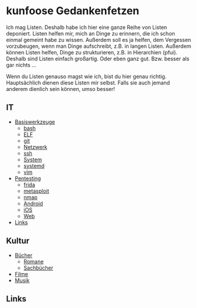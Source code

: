 # kunfoose Gedankenfetzen
Ich mag Listen. Deshalb habe ich hier eine ganze Reihe von Listen deponiert.
Listen helfen mir, mich an Dinge zu erinnern, die ich schon einmal gemeint habe
zu wissen. Außerdem soll es ja helfen, dem Vergessen vorzubeugen, wenn man Dinge
aufschreibt, z.B. in langen Listen. Außerdem können Listen helfen, Dinge zu
strukturieren, z.B. in Hierarchien (pfui). Deshalb sind Listen einfach
großartig. Oder eben ganz gut. Bzw. besser als gar nichts ...

Wenn du Listen genauso magst wie ich, bist du hier genau richtig. Hauptsächlich
dienen diese Listen mir selbst. Falls sie auch jemand anderem dienlich sein
können, umso besser!

## IT
- [Basiswerkzeuge](basiswerkzeuge)
  - [bash](bash)
  - [ELF](elf)
  - [git](git)
  - [Netzwerk](netzwerk_werkzeuge)
  - [ssh](ssh)
  - [System](system_werkzeuge)
  - [systemd](systemd)
  - [vim](vim)
- [Pentesting](pentesting)
  - [frida](frida)
  - [metasploit](metasploit)
  - [nmap](nmap)
  - [Android](android)
  - [iOS](ios)
  - [Web](web)
- [Links](it_links)

## Kultur
- [Bücher](buecher)
  - [Romane](romane)
  - [Sachbücher](sachbuecher)
- [Filme](filme)
- [Musik](musik)

## Links
